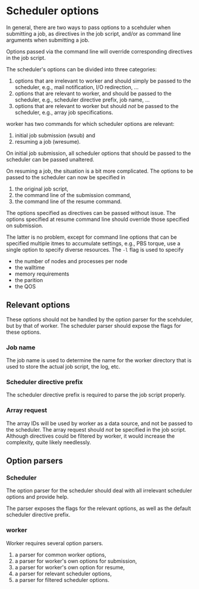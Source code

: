# Scheduler options

In general, there are two ways to pass options to a scehduler when submitting
a job, as directives in the job script, and/or as command line arguments when
submitting a job.

Options passed via the command line will override corresponding directives in
the job script.

The scheduler's options can be divided into three categories:
1. options that are irrelevant to worker and should simply be passed to the
   scheduler, e.g., mail notification, I/O redirection, ...
1. options that are relevant to worker, and should be passed to the
   scheduler, e.g., scheduler directive prefix, job name, ...
1. options that are relevant to worker but should *not* be passed to the
   scheduler, e.g., array job specifications.

worker has two commands for which scheduler options are relevant:
1. initial job submission (wsub) and
1. resuming a job (wresume).

On initial job submission, all scheduler options that should be passed to
the scheduler can be passed unaltered.

On resuming a job, the situation is a bit more complicated.  The options
to be passed to the scheduler can now be specified in
1. the original job script,
1. the command line of the submission command,
1. the command line of the resume command.

The options specified as directives can be passed without issue.  The options
specified at resume command line should override those specified on submission.

The latter is no problem, except for command line options that can be specified
multiple itmes to accumulate settings, e.g., PBS torque, use a single option to
specify diverse resources.  The `-l` flag is used to specify
* the number of nodes and processes per node
* the walltime
* memory requirements
* the parition
* the QOS

## Relevant options

These options should not be handled by the option parser for the scehduler,
but by that of worker.  The scheduler parser should expose the flags for
these options.

### Job name

The job name is used to determine the name for the worker directory that is used
to store the actual job script, the log, etc.

### Scheduler directive prefix

The scheduler directive prefix is required to parse the job script properly.

### Array request

The array IDs will be used by worker as a data source, and not be passed to
the scheduler.  The array request should *not* be specified in the job script.
Although directives could be filtered by worker, it would increase the
complexity, quite likely needlessly.

## Option parsers

### Scheduler

The option parser for the scheduler should deal with all irrelevant scheduler
options and provide help.

The parser exposes the flags for the relevant options, as well as the
default scheduler directive prefix.

### worker

Worker requires several option parsers.

1. a parser for common worker options,
1. a parser for worker's own options for submission,
1. a parser for worker's own option for resume,
1. a parser for relevant scheduler options,
1. a parser for filtered scheduler options.
